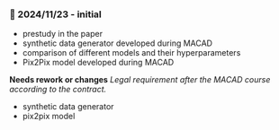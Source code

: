 
### 💠 2024/11/23 - initial

* prestudy in the paper
* synthetic data generator developed during MACAD
* comparison of different models and their hyperparameters
* Pix2Pix model developed during MACAD

**Needs rework or changes**
_Legal requirement after the MACAD course according to the contract._

* synthetic data generator
* pix2pix model